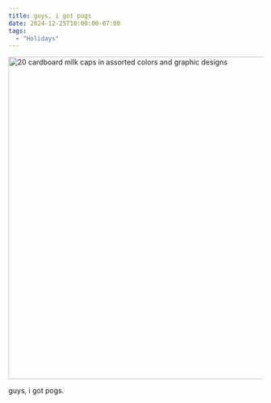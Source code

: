 ```yaml
---
title: guys, i got pogs
date: 2024-12-25T10:00:00-07:00
tags:
  - "Holidays"
---
```


<img src="/img/note-images/2024-12-25-pogs.jpg" alt="20 cardboard milk caps in assorted colors and graphic designs" width="640" height="640">

guys, i got pogs.